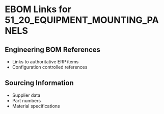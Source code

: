 # EBOM Links for 51_20_EQUIPMENT_MOUNTING_PANELS

## Engineering BOM References
- Links to authoritative ERP items
- Configuration controlled references

## Sourcing Information
- Supplier data
- Part numbers
- Material specifications
